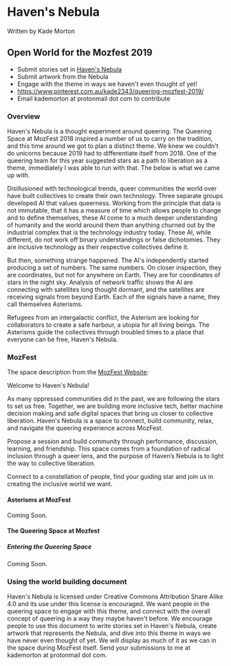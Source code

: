 # Haven's Nebula

Written by Kade Morton

## Open World for the Mozfest 2019
* Submit stories set in [Haven's Nebula]()
* Submit artwork from the Nebula
* Engage with the theme in ways we haven't even thought of yet!
* https://www.pinterest.com.au/kade2343/queering-mozfest-2019/
* Email kademorton at protonmail dot com to contribute

### Overview
Haven's Nebula is a thought experiment around queering. The Queering Space at MozFest 2018 inspired a number of us to carry on the tradition, and this time around we got to plan a distinct theme. We knew we couldn't do unicorns because 2019 had to differentiate itself from 2018. One of the queering team for this year suggested stars as a path to liberation as a theme, immediately I was able to run with that. The below is what we came up with.

Disillusioned with technological trends, queer communities the world over have built collectives to create their own technology. Three separate groups developed AI that values queerness. Working from the principle that data is not immutable, that it has a measure of time which allows people to change and to define themselves, these AI come to a much deeper understanding of humanity and the world around them than anything churned out by the industrial complex that is the technology industry today. These AI, while different, do not work off binary understandings or false dichotomies. They are inclusive technology as their respective collectives define it. 

But then, something strange happened. The AI's independently started producing a set of numbers. The same numbers. On closer inspection, they are coordinates, but not for anywhere on Earth. They are for coordinates of stars in the night sky. Analysis of network traffic shows the AI are connecting with satellites long thought dormant, and the satellites are receiving signals from beyond Earth. Each of the signals have a name, they call themselves Asterisms. 

Refugees from an intergalactic conflict, the Asterism are looking for collaborators to create a safe harbour, a utopia for all living beings. The Asterisms guide the collectives through troubled times to a place that everyone can be free, Haven's Nebula.

### MozFest

The space description from the [MozFest Website](https://www.mozillafestival.org/en/spaces/queering/):

Welcome to Haven's Nebula!

As many oppressed communities did in the past, we are following the stars to set us free. Together, we are building more inclusive tech, better machine decision making and safe digital spaces that bring us closer to collective liberation. Haven's Nebula is a space to connect, build community, relax, and navigate the queering experience across MozFest.

Propose a session and build community through performance, discussion, learning, and friendship. This space comes from a foundation of radical inclusion through a queer lens, and the purpose of Haven’s Nebula is to light the way to collective liberation.

Connect to a constellation of people, find your guiding star and join us in creating the inclusive world we want.


#### Asterisms at MozFest

Coming Soon.

#### The Queering Space at Mozfest

##### Entering the Queering Space

Coming Soon.

### Using the world building document

Haven's Nebula is licensed under Creative Commons Attribution Share Alike 4.0 and its use under this license is encouraged. We want people in the queering space to engage with this theme, and connect with the overall concept of queering in a way they maybe haven't before. We encourage people to use this document to write stories set in Haven's Nebula, create artwork that represents the Nebula, and dive into this theme in ways we have never even thought of yet. We will display as much of it as we can in the space during MozFest itself. Send your submissions to me at kademorton at protonmail dot com. 

